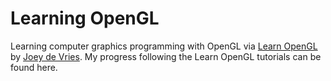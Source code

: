 # Learning OpenGL

Learning computer graphics programming with OpenGL via [Learn OpenGL](https://learnopengl.com/) by [Joey de Vries](https://joeydevries.com/). My progress following the Learn OpenGL tutorials can be found here.
